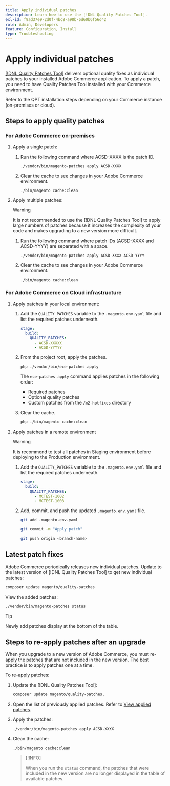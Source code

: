 ```yaml
---
title: Apply individual patches
description: Learn how to use the [!DNL Quality Patches Tool].
exl-id: f9ad37e9-2d0f-4bc8-a98b-6d60b6f56d42
role: Admin, Developers
feature: Configuration, Install
type: Troubleshooting
---
```

# Apply individual patches

[[!DNL Quality Patches Tool]](https://github.com/magento/quality-patches) delivers optional quality fixes as individual patches to your installed Adobe Commerce application. To apply a patch, you need to have Quality Patches Tool installed with your Commerce environment. 

Refer to the QPT installation steps depending on your Commerce instance (on-premises or cloud).

## Steps to apply quality patches

### For Adobe Commerce on-premises

1. Apply a single patch:
  
    1. Run the following command where ACSD-XXXX is the patch ID.

        ```
        ./vendor/bin/magento-patches apply ACSD-XXXX
        ```

    1. Clear the cache to see changes in your Adobe Commerce environment.

         ```
         ./bin/magento cache:clean
         ```

1. Apply multiple patches: 

    >[!WARNING]
    >
    >It is not recommended to use the [!DNL Quality Patches Tool] to apply large numbers of patches because it increases the complexity of your code and makes upgrading to a new version more difficult.

    1. Run the following command where patch IDs (ACSD-XXXX and ACSD-YYYY) are separated with a space.

        ```
        ./vendor/bin/magento-patches apply ACSD-XXXX ACSD-YYYY
        ```

    1. Clear the cache to see changes in your Adobe Commerce environment.

        ```
        ./bin/magento cache:clean
        ```

### For Adobe Commerce on Cloud infrastructure

1. Apply patches in your local environment:
   
    1. Add the `QUALITY_PATCHES` variable to the `.magento.env.yaml` file and list the required patches underneath.

       ```yaml
       stage:
         build:
           QUALITY_PATCHES:
             - ACSD-XXXXX
             - ACSD-YYYYY
        ```

    1. From the project root, apply the patches.

       ```bash
       php ./vendor/bin/ece-patches apply
       ```

       The `ece-patches apply` command applies patches in the following order:
       
       * Required patches
       * Optional quality patches
       * Custom patches from the `/m2-hotfixes` directory

    1. Clear the cache.

       ```bash
       php ./bin/magento cache:clean
       ```

1. Apply patches in a remote environment

    >[!WARNING]
    >
    >It is recommend to test all patches in Staging environment before deploying to the Production environment.

    1. Add the `QUALITY_PATCHES` variable to the `.magento.env.yaml` file and list the required patches underneath.

       ```yaml
       stage:
         build:
           QUALITY_PATCHES:
             - MCTEST-1002
             - MCTEST-1003
       ```

    1. Add, commit, and push the updated `.magento.env.yaml` file.

       ```bash
       git add .magento.env.yaml
       ```

       ```bash
       git commit -m "Apply patch"
       ```

       ```bash
       git push origin <branch-name>
       ```

## Latest patch fixes

Adobe Commerce periodically releases new individual patches. Update to the latest version of [!DNL Quality Patches Tool] to get new individual patches:

```bash
composer update magento/quality-patches
```

View the added patches:

```bash
./vendor/bin/magento-patches status
```

>[!TIP]
>
>Newly add patches display at the bottom of the table.

## Steps to re-apply patches after an upgrade

When you upgrade to a new version of Adobe Commerce, you must re-apply the patches that are not included in the new version. The best practice is to apply patches one at a time.

To re-apply patches:

1. Update the [!DNL Quality Patches Tool]:

   ```bash
   composer update magento/quality-patches.
   ```

1. Open the list of previously applied patches. Refer to [View applied patches]().

1. Apply the patches:

   ```bash
   ./vendor/bin/magento-patches apply ACSD-XXXX
   ```

1. Clean the cache:

   ```bash
   ./bin/magento cache:clean
   ```

   >[!INFO]
   >
   >When you run the `status` command, the patches that were included in the new version are no longer displayed in the table of available patches.
